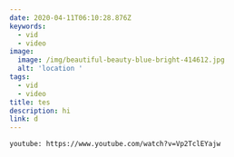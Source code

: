 ```yaml
---
date: 2020-04-11T06:10:28.876Z
keywords:
  - vid
  - video
image:
  image: /img/beautiful-beauty-blue-bright-414612.jpg
  alt: 'location '
tags:
  - vid
  - video
title: tes
description: hi
link: d
---
```

`youtube: https://www.youtube.com/watch?v=Vp2TclEYajw`